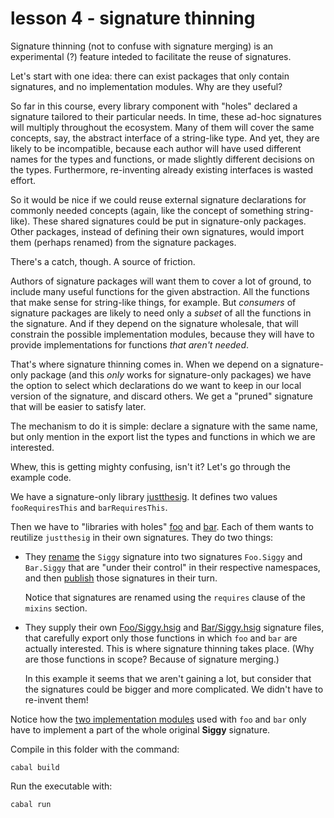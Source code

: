# lesson 4 - signature thinning

Signature thinning (not to confuse with signature merging) is an experimental
(?) feature inteded to facilitate the reuse of signatures.

Let's start with one idea: there can exist packages that only contain
signatures, and no implementation modules. Why are they useful?

So far in this course, every library component with "holes" declared a
signature tailored to their particular needs. In time, these ad-hoc signatures
will multiply throughout the ecosystem. Many of them will cover the same
concepts, say, the abstract interface of a string-like type. And yet, they are
likely to be incompatible, because each author will have used different names
for the types and functions, or made slightly different decisions on the types.
Furthermore, re-inventing already existing interfaces is wasted effort.

So it would be nice if we could reuse external signature declarations for
commonly needed concepts (again, like the concept of something string-like).
These shared signatures could be put in signature-only packages. Other
packages, instead of defining their own signatures, would import them (perhaps
renamed) from the signature packages.

There's a catch, though. A source of friction.

Authors of signature packages will want them to cover a lot of ground, to
include many useful functions for the given abstraction. All the functions that
make sense for string-like things, for example. But *consumers* of signature
packages are likely to need only a *subset* of all the functions in the
signature. And if they depend on the signature wholesale, that will constrain
the possible implementation modules, because they will have to provide
implementations for functions *that aren't needed*.

That's where signature thinning comes in. When we depend on a signature-only
package (and this *only* works for signature-only packages) we have the option
to select which declarations do we want to keep in our local version of the
signature, and discard others. We get a "pruned" signature that will be easier
to satisfy later.

The mechanism to do it is simple: declare a signature with the same name, but
only mention in the export list the types and functions in which we are
interested.

Whew, this is getting mighty confusing, isn't it? Let's go through the example
code.

We have a signature-only library [justthesig](package.cabal#L54). It defines
two values `fooRequiresThis` and `barRequiresThis`.

Then we have to "libraries with holes" [foo](package.cabal#L26) and
[bar](package.cabal#L40). Each of them wants to reutilize `justthesig` in their
own signatures. They do two things:

- They [rename](package.cabal#L37) the `Siggy` signature into two signatures
  `Foo.Siggy` and `Bar.Siggy` that are "under their control" in their
  respective namespaces, and then [publish](package.cabal#L30) those signatures
  in their turn.

  Notice that signatures are renamed using the `requires` clause of the
  `mixins` section.

- They supply their own [Foo/Siggy.hsig](lib-foo/Foo/Siggy.hsig) and
  [Bar/Siggy.hsig](lib-bar/Bar/Siggy.hsig) signature files, that carefully
  export only those functions in which `foo` and `bar` are actually
  interested. This is where signature thinning takes place. (Why are those
  functions in scope? Because of signature merging.)

  In this example it seems that we aren't gaining a lot, but consider that the
  signatures could be bigger and more complicated. We didn't have to re-invent
  them!

Notice how the [two implementation modules](package.cabal#L16) used with `foo`
and `bar` only have to implement a part of the whole original **Siggy**
signature.

Compile in this folder with the command:

```
cabal build
```
Run the executable with:

```
cabal run 
```
